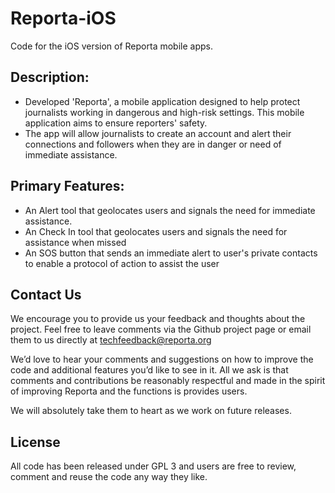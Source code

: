 # Reporta-iOS
Code for the iOS version of Reporta mobile apps.

## Description:

* Developed 'Reporta', a mobile application designed to help protect journalists working in dangerous and high-risk settings. This mobile application aims to ensure reporters' safety.
* The app will allow journalists to create an account and alert their connections and followers when they are in danger or need of immediate assistance. 


## Primary Features:

* An Alert tool that geolocates users and signals the need for immediate assistance.
* An Check In tool that geolocates users and signals the need for assistance when missed
* An SOS button that sends an immediate alert to user's private contacts to enable a protocol of action to assist the user

## Contact Us

We encourage you to provide us your feedback and thoughts about the project. Feel free to leave comments via the Github project page or email them to us directly at techfeedback@reporta.org

We’d love to hear your comments and suggestions on how to improve the code and additional features you’d like to see in it. All we ask is that comments and contributions be reasonably respectful and made in the spirit of improving Reporta and the functions is provides users.

We will absolutely take them to heart as we work on future releases.

## License

All code has been released under GPL 3 and users are free to review, comment and reuse the code any way they like.

